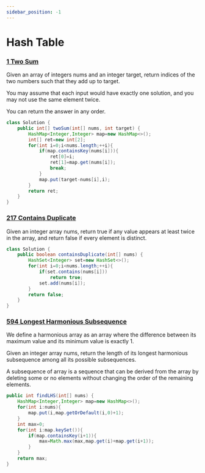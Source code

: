 ```yaml
---
sidebar_position: -1
---
```


# Hash Table

### [1 Two Sum](1)

Given an array of integers nums and an integer target, return indices of the two numbers such that they add up to target.

You may assume that each input would have exactly one solution, and you may not use the same element twice.

You can return the answer in any order.

~~~java
class Solution {
    public int[] twoSum(int[] nums, int target) {
        HashMap<Integer,Integer> map=new HashMap<>();
        int[] ret=new int[2];
        for(int i=0;i<nums.length;++i){
            if(map.containsKey(nums[i])){
                ret[0]=i;
                ret[1]=map.get(nums[i]);
                break;
            }
            map.put(target-nums[i],i);
        }
        return ret;
    }
}
~~~


### [217 Contains Duplicate](217)

Given an integer array nums, return true if any value appears at least twice in the array, and return false if every element is distinct.

```java
class Solution {
    public boolean containsDuplicate(int[] nums) {
        HashSet<Integer> set=new HashSet<>();
        for(int i=0;i<nums.length;++i){
            if(set.contains(nums[i]))
                return true;
            set.add(nums[i]);
        }
        return false;
    }
}
```


### [594 Longest Harmonious Subsequence](594)

We define a harmonious array as an array where the difference between its maximum value and its minimum value is exactly 1.

Given an integer array nums, return the length of its longest harmonious subsequence among all its possible subsequences.

A subsequence of array is a sequence that can be derived from the array by deleting some or no elements without changing the order of the remaining elements.

```java
public int findLHS(int[] nums) {
    HashMap<Integer,Integer> map=new HashMap<>();
    for(int i:nums){
        map.put(i,map.getOrDefault(i,0)+1);
    }
    int max=0;
    for(int i:map.keySet()){
        if(map.containsKey(i+1)){
            max=Math.max(max,map.get(i)+map.get(i+1));
        }
    }
    return max;
}
```